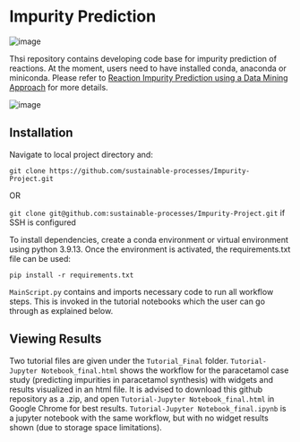 # Impurity Prediction

![image](https://user-images.githubusercontent.com/45038622/228475249-bfd596ac-26aa-4003-89c5-12cacda9a7bc.png)


Thsi repository contains developing code base for impurity prediction of reactions. At the moment, users need to have installed conda, anaconda or miniconda. Please refer to [Reaction Impurity Prediction using a Data Mining Approach](https://doi.org/10.1002/cmtd.202200062) for more details.

![image](https://user-images.githubusercontent.com/45038622/228474130-a4f942c1-41fb-4860-800b-fd05779b9cf2.png)



## Installation

Navigate to local project directory and:

`git clone https://github.com/sustainable-processes/Impurity-Project.git` 

OR

`git clone git@github.com:sustainable-processes/Impurity-Project.git` if SSH is configured

To install dependencies, create a conda environment or virtual environment using python 3.9.13. Once the environment is activated,
the requirements.txt file can be used:
 
`pip install -r requirements.txt`

`MainScript.py` contains and imports necessary code to run all workflow steps. This is invoked in the tutorial notebooks which the user can go through as explained below.

## Viewing Results

Two tutorial files are given under the `Tutorial_Final` folder. `Tutorial-Jupyter Notebook_final.html` shows the workflow for the paracetamol case study (predicting impurities in paracetamol synthesis) with widgets and results visualized in an html file. It is advised to download this github repository as a .zip, and open `Tutorial-Jupyter Notebook_final.html` in Google Chrome for best results. `Tutorial-Jupyter Notebook_final.ipynb` is a jupyter notebook with the same workflow, but with no widget results shown (due to storage space limitations).
